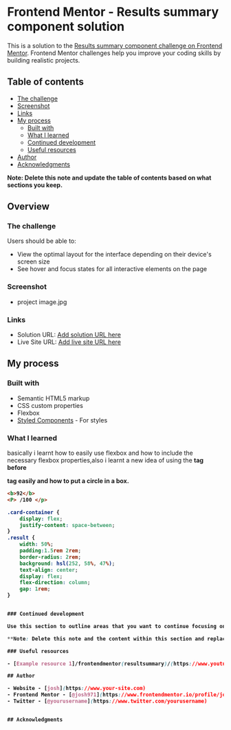 # Frontend Mentor - Results summary component solution

This is a solution to the [Results summary component challenge on Frontend Mentor](https://www.frontendmentor.io/challenges/results-summary-component-CE_K6s0maV). Frontend Mentor challenges help you improve your coding skills by building realistic projects. 

## Table of contents

  - [The challenge](#the-challenge)
  - [Screenshot](#screenshot)
  - [Links](#links)
- [My process](#my-process)
  - [Built with](#built-with)
  - [What I learned](#what-i-learned)
  - [Continued development](#continued-development)
  - [Useful resources](#useful-resources)
- [Author](#author)
- [Acknowledgments](#acknowledgments)

**Note: Delete this note and update the table of contents based on what sections you keep.**

## Overview

### The challenge

Users should be able to:

- View the optimal layout for the interface depending on their device's screen size
- See hover and focus states for all interactive elements on the page
### Screenshot 
- project image.jpg

### Links

- Solution URL: [Add solution URL here](https://your-solution-url.com)
- Live Site URL: [Add live site URL here](https://your-live-site-url.com)

## My process

### Built with

- Semantic HTML5 markup
- CSS custom properties
- Flexbox
- [Styled Components](https://styled-components.com/) - For styles


### What I learned

basically i learnt how to easily use flexbox and how to include the necessary flexbox properties,also i learnt a new idea of using the <b> tag before <p> tag easily and how to put a circle in a box.

```html
<b>92</b>
<P> /100 </p> 
```
```css
.card-container {
    display: flex;
    justify-content: space-between;
}
.result {
    width: 50%;
    padding:1.5rem 2rem;
    border-radius: 2rem;
    background: hsl(252, 58%, 47%);
    text-align: center;
    display: flex;
    flex-direction: column;
    gap: 1rem;
}


### Continued development

Use this section to outline areas that you want to continue focusing on in future projects. These could be concepts you're still not completely comfortable with or techniques you found useful that you want to refine and perfect.

**Note: Delete this note and the content within this section and replace with your own plans for continued development.**

### Useful resources

- [Example resource 1]/frontendmentor(resultsummary)/(https://www.youtube.com)

## Author

- Website - [josh](https://www.your-site.com)
- Frontend Mentor - [@josh971](https://www.frontendmentor.io/profile/josh971)
- Twitter - [@yourusername](https://www.twitter.com/yourusername)


## Acknowledgments

